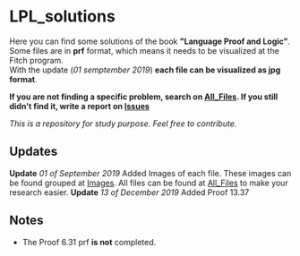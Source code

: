 # LPL_solutions
Here you can find some solutions of the book __"Language Proof and Logic"__.  
Some files are in __prf__ format, which means it needs to be visualized at the Fitch program.  
With the update (_01 semptember 2019_) __each file can be visualized as jpg format__.  
  
__If you are not finding a specific problem, search on [All_Files](https://github.com/Jumaruba/LPL-solutions/tree/master/All_Files). If you still didn't find it, write a report on [Issues](https://github.com/Jumaruba/LPL-solutions/issues)__

_This is a repository for study purpose. Feel free to contribute._

## Updates

__Update__ _01 of September 2019_ Added Images of each file. These images can be found grouped at [Images](https://github.com/Jumaruba/LPL-solutions/tree/master/Images). All files can be found at [All_Files](https://github.com/Jumaruba/LPL-solutions/tree/master/All_Files) to make your research easier.
__Update__ _13 of December 2019_ Added Proof 13.37

## Notes 

- The Proof 6.31 prf __is not__ completed.

